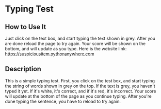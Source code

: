 # Typing Test

## How to Use It

Just click on the text box, and start typing the text shown in grey. After you are done reload the page to try again. Your score will be shown on the bottom, and will update as you type.
Here is the website link: https://suspiciousitem.pythonanywhere.com

## Description

This is a simple typing test. First, you click on the test box, and start typing the string of words shown in grey on the top. If the text is grey, you haven't typed it yet. If it's white, it's correct, and if it's red, it's incorrect. Your score will update at the bottom of the page as you continue typing. After you're done typing the sentence, you have to reload to try again.
